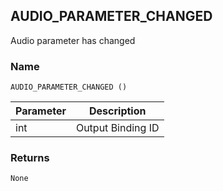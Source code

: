 ## AUDIO\_PARAMETER\_CHANGED

Audio parameter has changed


### Name

`AUDIO_PARAMETER_CHANGED ()`


| Parameter | Description       |
| --------- | ----------------- |
| int       | Output Binding ID |


### Returns

`None`